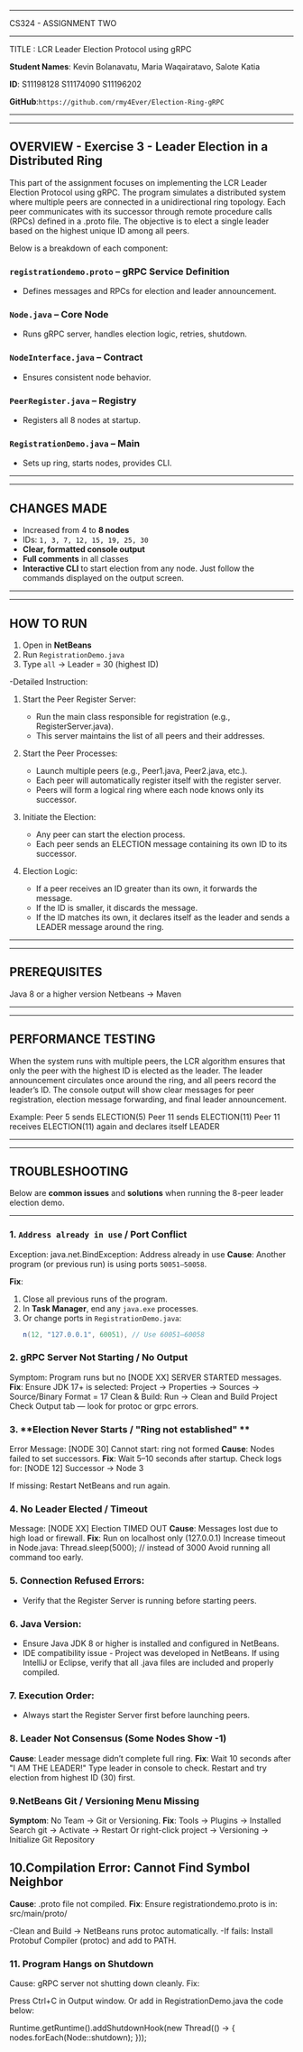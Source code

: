 -----   --------------
CS324 - ASSIGNMENT TWO
-----   --------------

TITLE : LCR Leader Election Protocol using gRPC


**Student Names**:
Kevin Bolanavatu,
Maria Waqairatavo,
Salote Katia 

**ID**: 
S11198128
S11174090
S11196202

**GitHub**:`https://github.com/rmy4Ever/Election-Ring-gRPC`

---

--------
OVERVIEW - Exercise 3 - Leader Election in a Distributed Ring
--------
This part of the assignment focuses on implementing the LCR Leader Election Protocol using gRPC.
The program simulates a distributed system where multiple peers are connected in a unidirectional ring topology.
Each peer communicates with its successor through remote procedure calls (RPCs) defined in a .proto file.
The objective is to elect a single leader based on the highest unique ID among all peers.

Below is a breakdown of each component:

### `registrationdemo.proto` – gRPC Service Definition
- Defines messages and RPCs for election and leader announcement.

### `Node.java` – Core Node
- Runs gRPC server, handles election logic, retries, shutdown.

### `NodeInterface.java` – Contract
- Ensures consistent node behavior.

### `PeerRegister.java` – Registry
- Registers all 8 nodes at startup.

### `RegistrationDemo.java` – Main
- Sets up ring, starts nodes, provides CLI.

---
------------
CHANGES MADE
------------
- Increased from 4 to **8 nodes**
- IDs: `1, 3, 7, 12, 15, 19, 25, 30`
- **Clear, formatted console output**
- **Full comments** in all classes
- **Interactive CLI** to start election from any node. Just follow the commands displayed on the output screen.

---

----------
HOW TO RUN
----------
1. Open in **NetBeans**
2. Run `RegistrationDemo.java`
3. Type `all` → Leader = 30 (highest ID)

-Detailed Instruction:
1. Start the Peer Register Server:
   - Run the main class responsible for registration (e.g., RegisterServer.java).
   - This server maintains the list of all peers and their addresses.

2. Start the Peer Processes:
   - Launch multiple peers (e.g., Peer1.java, Peer2.java, etc.).
   - Each peer will automatically register itself with the register server.
   - Peers will form a logical ring where each node knows only its successor.

3. Initiate the Election:
   - Any peer can start the election process.
   - Each peer sends an ELECTION message containing its own ID to its successor.

4. Election Logic:
   - If a peer receives an ID greater than its own, it forwards the message.
   - If the ID is smaller, it discards the message.
   - If the ID matches its own, it declares itself as the leader and sends a LEADER message around the ring.

---

-------------
PREREQUISITES
-------------
Java 8 or a higher version
Netbeans -> Maven

---

-------------------
PERFORMANCE TESTING
-------------------
When the system runs with multiple peers, the LCR algorithm ensures that only the peer with the highest ID
is elected as the leader. The leader announcement circulates once around the ring, and all peers record the
leader’s ID. The console output will show clear messages for peer registration, election message forwarding,
and final leader announcement.

Example:
Peer 5 sends ELECTION(5)
Peer 11 sends ELECTION(11)
Peer 11 receives ELECTION(11) again and declares itself LEADER

---

---------------
TROUBLESHOOTING
---------------
Below are **common issues** and **solutions** when running the 8-peer leader election demo.

---

### 1. **`Address already in use` / Port Conflict**
Exception: java.net.BindException: Address already in use
**Cause**: Another program (or previous run) is using ports `50051–50058`.

**Fix**:
1. Close all previous runs of the program.
2. In **Task Manager**, end any `java.exe` processes.
3. Or change ports in `RegistrationDemo.java`:
   ```java
   n(12, "127.0.0.1", 60051), // Use 60051–60058

### 2. **gRPC Server Not Starting / No Output**
Symptom: Program runs but no [NODE XX] SERVER STARTED messages.
**Fix**:
Ensure JDK 17+ is selected:
Project → Properties → Sources → Source/Binary Format = 17
Clean & Build:
Run → Clean and Build Project
Check Output tab — look for protoc or grpc errors.

### 3. **Election Never Starts / "Ring not established" **
Error Message:
[NODE 30] Cannot start: ring not formed
**Cause**: Nodes failed to set successors.
**Fix**:
Wait 5–10 seconds after startup.
Check logs for:
[NODE 12] Successor → Node 3

If missing: Restart NetBeans and run again.

### 4. No Leader Elected / Timeout
Message: [NODE XX] Election TIMED OUT
**Cause**: Messages lost due to high load or firewall.
**Fix**:
Run on localhost only (127.0.0.1)
Increase timeout in Node.java:
Thread.sleep(5000); // instead of 3000
Avoid running all command too early.


### 5. Connection Refused Errors:
  - Verify that the Register Server is running before starting peers.

### 6. Java Version:
   - Ensure Java JDK 8 or higher is installed and configured in NetBeans.
   - IDE compatibility issue - Project was developed in NetBeans. If using IntelliJ or Eclipse, verify that all .java files are included and properly compiled.

### 7. Execution Order:
   - Always start the Register Server first before launching peers.

### 8. Leader Not Consensus (Some Nodes Show -1)
**Cause**: Leader message didn’t complete full ring.
**Fix**:
Wait 10 seconds after "I AM THE LEADER!"
Type leader in console to check.
Restart and try election from highest ID (30) first.

### 9.NetBeans Git / Versioning Menu Missing
**Symptom**: No Team → Git or Versioning.
**Fix**:
Tools → Plugins → Installed
Search git → Activate → Restart
Or right-click project → Versioning → Initialize Git Repository

## 10.Compilation Error: Cannot Find Symbol Neighbor
**Cause**: .proto file not compiled.
**Fix**:
Ensure registrationdemo.proto is in:
src/main/proto/

-Clean and Build → NetBeans runs protoc automatically.
-If fails: Install Protobuf Compiler (protoc) and add to PATH.

### 11. Program Hangs on Shutdown
Cause: gRPC server not shutting down cleanly.
Fix:

Press Ctrl+C in Output window.
Or add in RegistrationDemo.java the code below:

Runtime.getRuntime().addShutdownHook(new Thread(() -> {
    nodes.forEach(Node::shutdown);
}));

